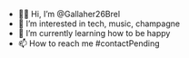 - 👋🏿 Hi, I’m @Gallaher26Brel
- 👀 I’m interested in tech, music, champagne
- 🌱 I’m currently learning how to be happy
- 📫 How to reach me #contactPending

<!---
Gallaher26Brel/Gallaher26Brel is a ✨ special ✨ repository because its `README.md` (this file) appears on your GitHub profile.
You can click the Preview link to take a look at your changes.

- 👋 Hi, I’m @Gallaher26Brel
- 👀 I’m interested in ...
- 🌱 I’m currently learning ...
- 💞️ I’m looking to collaborate on ...
- 📫 How to reach me ...

--->
